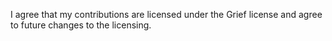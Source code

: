 <!-- Please read the contribution guidelines before submitting a pull request. -->
<!-- By submitting this pull request, you agree that your contributions are licensed under the Grief license, and agree to future changes to the licensing. -->
<!-- If you're a first-time contributor, please acknowledge it by leaving the statement below. -->

I agree that my contributions are licensed under the Grief license and agree to future changes to the licensing.
